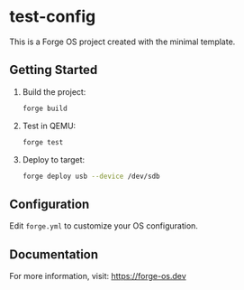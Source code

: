 # test-config

This is a Forge OS project created with the minimal template.

## Getting Started

1. Build the project:
   ```bash
   forge build
   ```

2. Test in QEMU:
   ```bash
   forge test
   ```

3. Deploy to target:
   ```bash
   forge deploy usb --device /dev/sdb
   ```

## Configuration

Edit `forge.yml` to customize your OS configuration.

## Documentation

For more information, visit: https://forge-os.dev
